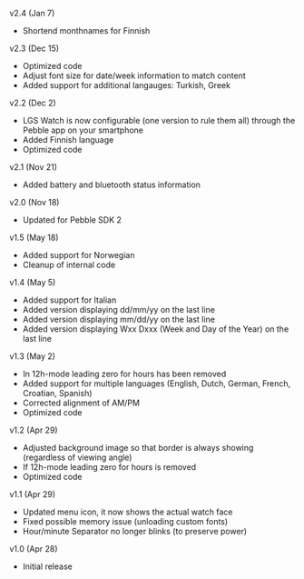 v2.4 (Jan 7)

* Shortend monthnames for Finnish

v2.3 (Dec 15)

* Optimized code
* Adjust font size for date/week information to match content
* Added support for additional langauges: Turkish, Greek

v2.2 (Dec 2)

* LGS Watch is now configurable (one version to rule them all) through the Pebble app on your smartphone
* Added Finnish language
* Optimized code

v2.1 (Nov 21)

* Added battery and bluetooth status information

v2.0 (Nov 18)

* Updated for Pebble SDK 2

v1.5 (May 18)

* Added support for Norwegian
* Cleanup of internal code

v1.4 (May 5)

* Added support for Italian
* Added version displaying dd/mm/yy on the last line
* Added version displaying mm/dd/yy on the last line
* Added version displaying Wxx Dxxx (Week and Day of the Year) on the last line

v1.3 (May 2)

* In 12h-mode leading zero for hours has been removed
* Added support for multiple languages (English, Dutch, German, French, Croatian, Spanish)
* Corrected alignment of AM/PM
* Optimized code

v1.2 (Apr 29)

* Adjusted background image so that border is always showing (regardless of viewing angle)
* If 12h-mode leading zero for hours is removed
* Optimized code

v1.1 (Apr 29)

* Updated menu icon, it now shows the actual watch face
* Fixed possible memory issue (unloading custom fonts)
* Hour/minute Separator no longer blinks (to preserve power)

v1.0 (Apr 28)

* Initial release